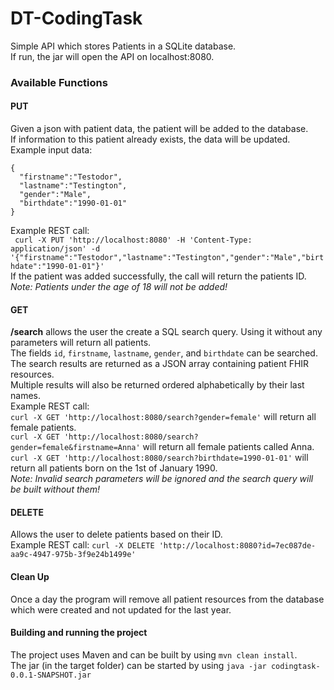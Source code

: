 # DT-CodingTask

Simple API which stores Patients in a SQLite database.  
If run, the jar will open the API on localhost:8080.

### Available Functions
#### PUT
Given a json with patient data, the patient will be added to the database.  
If information to this patient already exists, the data will be updated.  
Example input data:  
```
{
  "firstname":"Testodor",
  "lastname":"Testington",
  "gender":"Male",
  "birthdate":"1990-01-01"
}
```  
Example REST call:  
``` curl -X PUT 'http://localhost:8080' -H 'Content-Type: application/json' -d '{"firstname":"Testodor","lastname":"Testington","gender":"Male","birthdate":"1990-01-01"}'```  
If the patient was added successfully, the call will return the patients ID.  
*Note: Patients under the age of 18 will not be added!*

#### GET
**/search** allows the user the create a SQL search query. Using it without any parameters will return all patients.  
The fields ``` id ```, ``` firstname ```, ``` lastname ```, ``` gender ```, and ``` birthdate ``` can be searched.  
The search results are returned as a JSON array containing patient FHIR resources.  
Multiple results will also be returned ordered alphabetically by their last names.  
Example REST call:  
``` curl -X GET 'http://localhost:8080/search?gender=female' ``` will return all female patients.  
``` curl -X GET 'http://localhost:8080/search?gender=female&firstname=Anna' ``` will return all female patients called Anna.  
``` curl -X GET 'http://localhost:8080/search?birthdate=1990-01-01' ``` will return all patients born on the 1st of January 1990.  
*Note: Invalid search parameters will be ignored and the search query will be built without them!*

#### DELETE
Allows the user to delete patients based on their ID.  
Example REST call:
``` curl -X DELETE 'http://localhost:8080?id=7ec087de-aa9c-4947-975b-3f9e24b1499e' ```

#### Clean Up
Once a day the program will remove all patient resources from the database which were created and not updated for the last year.

#### Building and running the project
The project uses Maven and can be built by using ``` mvn clean install ```.  
The jar (in the target folder) can be started by using ``` java -jar codingtask-0.0.1-SNAPSHOT.jar ```

